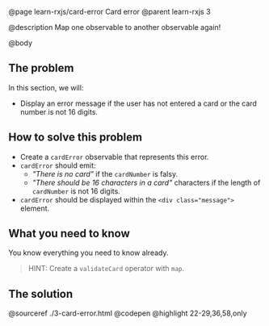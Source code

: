 @page learn-rxjs/card-error Card error
@parent learn-rxjs 3

@description Map one observable to another observable again!

@body

## The problem

In this section, we will:

- Display an error message if the user has not entered a card or the card number is not
  16 digits.

## How to solve this problem


- Create a `cardError` observable that represents this error.
- `cardError` should emit:
  - _"There is no card"_ if the `cardNumber` is falsy.
  - _"There should be 16 characters in a card"_ characters if the length of `cardNumber`
    is not 16 digits.
- `cardError` should be displayed within the `<div class="message">` element.

## What you need to know

You know everything you need to know already.

> HINT: Create a `validateCard` operator with `map`.

## The solution

@sourceref ./3-card-error.html
@codepen
@highlight 22-29,36,58,only
